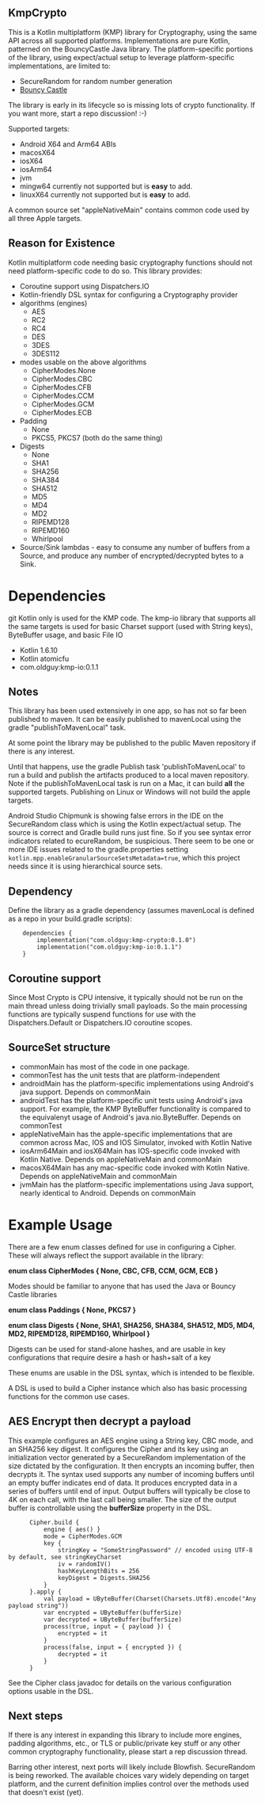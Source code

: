 ## KmpCrypto

This is a Kotlin multiplatform (KMP) library for Cryptography, using the same API across all supported platforms.  Implementations are pure Kotlin, patterned on the BouncyCastle Java library. The platform-specific portions of the library, using expect/actual setup to leverage platform-specific implementations, are limited to:

- SecureRandom for random number generation
- [Bouncy Castle](https://www.bouncycastle.org/)

The library is early in its lifecycle so is missing lots of crypto functionality. If you want more, start a repo discussion! :-) 

Supported targets:

- Android X64 and Arm64 ABIs
- macosX64
- iosX64
- iosArm64
- jvm
- mingw64 currently not supported but is **easy** to add.
- linuxX64 currently not supported but is **easy** to add.

A common source set "appleNativeMain" contains common code used by all three Apple targets. 

## Reason for Existence

Kotlin multiplatform code needing basic cryptography functions should not need platform-specific code to do so. This library provides:

- Coroutine support using Dispatchers.IO
- Kotlin-friendly DSL syntax for configuring a Cryptography provider
- algorithms (engines)
  - AES
  - RC2
  - RC4
  - DES
  - 3DES
  - 3DES112
- modes usable on the above algorithms
  - CipherModes.None
  - CipherModes.CBC
  - CipherModes.CFB
  - CipherModes.CCM
  - CipherModes.GCM
  - CipherModes.ECB
- Padding 
  - None
  - PKCS5, PKCS7 (both do the same thing)
- Digests
  - None
  - SHA1
  - SHA256
  - SHA384
  - SHA512
  - MD5
  - MD4
  - MD2
  - RIPEMD128
  - RIPEMD160
  - Whirlpool
- Source/Sink lambdas - easy to consume any number of buffers from a Source, and produce any number of encrypted/decrypted bytes to a Sink. 

# Dependencies
git
Kotlin only is used for the KMP code. The kmp-io library that supports all the same targets is used for basic Charset support (used with String keys), ByteBuffer usage, and basic File IO
- Kotlin 1.6.10
- Kotlin atomicfu
- com.oldguy:kmp-io:0.1.1

## Notes

This library has been used extensively in one app, so has not so far been published to maven. It can be easily published to mavenLocal using the gradle "publishToMavenLocal" task.

At some point the library may be published to the public Maven repository if there is any interest.

Until that happens, use the gradle Publish task 'publishToMavenLocal' to run a build and publish the artifacts produced to a local maven repository. Note if the publishToMavenLocal task is run on a Mac, it can build **all** the supported targets. Publishing on Linux or Windows will not build the apple targets. 

Android Studio Chipmunk is showing false errors in the IDE on the SecureRandom class which is using the Kotlin expect/actual setup.  The source is correct and Gradle build runs just fine. So if you see syntax error indicators related to ecureRandom, be suspicious.  There seem to be one or more IDE issues related to the gradle.properties setting `kotlin.mpp.enableGranularSourceSetsMetadata=true`, which this project needs since it is using hierarchical source sets.
## Dependency

Define the library as a gradle dependency (assumes mavenLocal is defined as a repo in your build.gradle scripts):

```
    dependencies {
        implementation("com.oldguy:kmp-crypto:0.1.0")
        implementation("com.oldguy:kmp-io:0.1.1")
    }  
```

## Coroutine support

Since Most Crypto is CPU intensive, it typically should not be run on the main thread unless doing trivially small payloads. So the main processing functions are typically suspend functions for use with the Dispatchers.Default or Dispatchers.IO coroutine scopes.

## SourceSet structure

- commonMain has most of the code in one package.
- commonTest has the unit tests that are platform-independent
- androidMain has the platform-specific implementations using Android's java support. Depends on commonMain
- androidTest has the platform-specific unit tests using Android's java support. For example, the KMP ByteBuffer functionality is compared to the equivalenyt usage of Android's java.nio.ByteBuffer. Depends on commonTest
- appleNativeMain has the apple-specific implementations that are common across Mac, IOS and IOS Simulator,  invoked with Kotlin Native
- iosArm64Main and iosX64Main has IOS-specific code invoked with Kotlin Native. Depends on appleNativeMain and commonMain
- macosX64Main has any mac-specific code invoked with Kotlin Native. Depends on appleNativeMain and commonMain
- jvmMain has the platform-specific implementations using Java support, nearly identical to Android. Depends on commonMain

# Example Usage

There are a few enum classes defined for use in configuring a Cipher. These will always reflect the support available in the library:

**enum class CipherModes { None, CBC, CFB, CCM, GCM, ECB }**  

Modes should be familiar to anyone that has used the Java or Bouncy Castle libraries

**enum class Paddings { None, PKCS7 }** 

**enum class Digests { None, SHA1, SHA256, SHA384, SHA512, MD5, MD4, MD2, RIPEMD128, RIPEMD160, Whirlpool }**  

Digests can be used for stand-alone hashes, and are usable in key configurations that require desire a hash or hash+salt of a key

These enums are usable in the DSL syntax, which is intended to be flexible.

A DSL is used to build a Cipher instance which also has basic processing functions for the common use cases.

## AES Encrypt then decrypt a payload

This example configures an AES engine using a String key, CBC mode, and an SHA256 key digest. It configures the Cipher and its key using an initialization vector generated by a SecureRandom implementation of the size dictated by the configuration. It then encrypts an incoming buffer, then decrypts it.  The syntax used supports any number of incoming buffers until an empty buffer indicates end of data. It produces encrypted data in a series of buffers until end of input. Output buffers will typically be close to 4K on each call, with the last call being smaller.  The size of the output buffer is controllable using the **bufferSize** property in the DSL.

```
      Cipher.build {
          engine { aes() }
          mode = CipherModes.GCM
          key {
              stringKey = "SomeStringPassword" // encoded using UTF-8 by default, see stringKeyCharset
              iv = randomIV()
              hashKeyLengthBits = 256
              keyDigest = Digests.SHA256
          }
      }.apply {
          val payload = UByteBuffer(Charset(Charsets.Utf8).encode("Any payload string"))
          var encrypted = UByteBuffer(bufferSize)
          var decrypted = UByteBuffer(bufferSize)
          process(true, input = { payload }) {
              encrypted = it
          }
          process(false, input = { encrypted }) {
              decrypted = it
          }
      }
```

See the Cipher class javadoc for details on the various configuration options usable in the DSL.

## Next steps

If there is any interest in expanding this library to include more engines, padding algorithms, etc., or TLS or public/private key stuff or any other common cryptography functionality, please start a rep discussion thread.

Barring other interest, next ports will likely include Blowfish. SecureRandom is being reworked. The available choices vary widely depending on target platform, and the current definition implies control over the methods used that doesn't exist (yet).